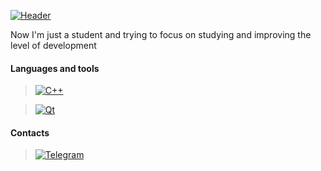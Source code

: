 
[![Header](https://www.creativefabrica.com/wp-content/uploads/2019/03/Monogram-LT-Logo-Design-by-Greenlines-Studios.jpg)](https://github.com/LayTsyn)
<!-- https://www.vippng.com/png/full/109-1091108_developer-png-png-download-computer-engineering-cartoon.png-->

Now I'm just a student and trying to focus on studying and improving the level of development

#### Languages and tools
>[![C++](https://img.shields.io/badge/-C++-0D1117?style=for-the-badge&logo=C%2b%2b&logoColor=6296CC)](https://wikipedia.org/wiki/C++)

>[![Qt](https://img.shields.io/badge/-Qt-0D1117?style=for-the-badge&logo=Qt&logoColor=40CD52)](https://wikipedia.org/wiki/Qt)


#### Contacts

>[![Telegram](https://img.shields.io/badge/-Telegram-0D1117?style=for-the-badge&logo=Telegram&logoColor=27A7E7)](https://t.me/LayTsyn)
<!-- >
[![LinkedIn](https://img.shields.io/badge/-LinkedIn-0D1117?style=for-the-badge&logo=LinkedIn&logoColor=016197)]([https://wikipedia.org/wiki/Qt](https://www.linkedin.com/in/nikolay-trubitsyn-722028259/))
-->

<!-- [![Anurag's GitHub stats](https://github-readme-stats.vercel.app/api?username=LayTsyn&show_icons=true&theme=tokyonight)](https://github.com/anuraghazra/github-readme-stats) -->
